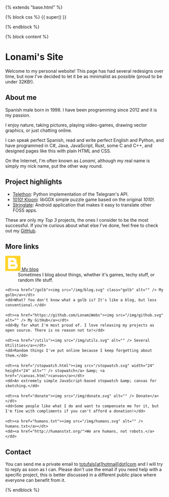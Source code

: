 {% extends "base.html" %}

{% block css %}
{{ super() }}

<style>
.golb {
    transform: scaleY(-1);
    transition: transform 300ms;
}

.golb:hover {
    transform: scaleY(1);
}
</style>
{% endblock %}

{% block content %}
<h1>Lonami's Site</h1>
<p>Welcome to my personal website! This page has had several redesigns
over time, but now I've decided to let it be as minimalist as possible
(proud to be under 32KB!).</p>

<h2 id="about">About me</h2>
<p>Spanish male
<span id="age">born in 1998</span>.
I have been programming
<span id="programming">since 2012</span>
and it is my passion.</p>

<p>I enjoy nature, taking pictures, playing video-games,
drawing vector graphics, or just chatting online.</p>

<p>I can speak perfect Spanish, read and write perfect English
and Python, and have programmed in C#, Java, JavaScript, Rust,
some C and C++, and designed pages like this with plain HTML
and CSS.</p>

<p>On the Internet, I'm often known as <i>Lonami</i>, although
my real name is simply my nick name, put the other way round.</p>

<h2 id="projects">Project highlights</h2>
<ul>
<li>
<a href="https://github.com/LonamiWebs/Telethon/">Telethon</a>:
Python implementation of the Telegram's API.
</li>
<li>
<a href="klooni">1010! Klooni</a>: libGDX simple puzzle
game based on the original <i>1010!</i>.
</li>
<li>
<a href="https://github.com/LonamiWebs/Stringlate/">Stringlate</a>:
Android application that makes it easy to translate other FOSS apps.
</li>
</ul>
<p>These are only my <i>Top 3</i> projects, the ones I consider to be
the most successful. If you're curious about what else I've done, feel
free to check out my
<a href="https://github.com/LonamiWebs/">GitHub</a>.</p>

<h2 id="more-links">More links</h2>
<dl>
    <dt><a href="/blog"><img src="/img/blog.svg" alt="" /> My blog</a></dt>
    <dd>Sometimes I blog about things, whether it's games, techy stuff, or random life stuff.</dd>

    <dt><a href="/golb"><img src="/img/blog.svg" class="golb" alt="" /> My golb</a></dt>
    <dd>What? You don't know what a golb is? It's like a blog, but less conventional.</dd>

    <dt><a href="https://github.com/LonamiWebs"><img src="/img/github.svg" alt="" /> My GitHub</a></dt>
    <dd>By far what I'm most proud of. I love releasing my projects as open source. There is no reason not to!</dd>

    <dt><a href="/utils"><img src="/img/utils.svg" alt="" /> Several Utilities</a></dt>
    <dd>Random things I've put online because I keep forgetting about them.</dd>

    <dt><a href="/stopwatch.html"><img src="/stopwatch.svg" width="24" height="24" alt="" /> stopwatch</a> &amp; <a href="/canvas.html">canvas</a></dt>
    <dd>An extremely simple JavaScript-based stopwatch &amp; canvas for sketching.</dd>

    <dt><a href="donate"><img src="/img/donate.svg" alt="" /> Donate</a></dt>
    <dd>Some people like what I do and want to compensate me for it, but I'm fine with compliments if you can't afford a donation!</dd>

    <dt><a href="humans.txt"><img src="/img/humans.svg" alt="" /> humans.txt</a></dt>
    <dd><a href="http://humanstxt.org/">We are humans, not robots.</a></dd>
</dl>

<h2 id="contact">Contact</h2>
<p>You can send me a private email to
<a href="mailto:totufals@hotmail.com">totufals[at]hotmail[dot]com</a>
and I will try to reply as soon as I can. Please don't use the email
if you need help with a specific project, this is better discussed in
a different public place where everyone can benefit from it.</p>

<script type="text/javascript">
    now = (new Date()).getFullYear();
    document.getElementById("age").innerHTML = "aged " + (now - 1999);
    document.getElementById("programming").innerHTML = "for " + (now - 2012) + " years";
</script>
{% endblock %}
